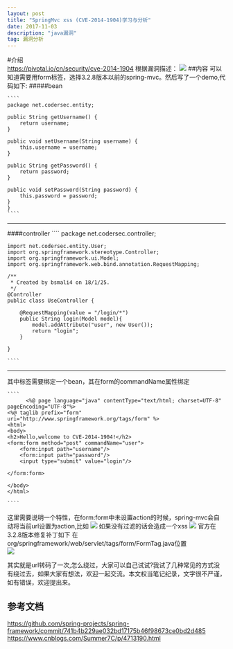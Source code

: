 ```yaml
---
layout: post  
title: "SpringMvc xss (CVE-2014-1904)学习与分析"  
date: 2017-11-03  
description: "java漏洞"  
tag: 漏洞分析
---
```

  #介绍  
https://pivotal.io/cn/security/cve-2014-1904
根据漏洞描述：
![](http://ohsqlm7gj.bkt.clouddn.com/18-1-26/49585520.jpg)
  ##内容
可以知道需要用form标签，选择3.2.8版本以前的spring-mvc。然后写了一个demo,代码如下:
  #####bean

    ````
    package net.codersec.entity;

    public String getUsername() {
        return username;
    }

    public void setUsername(String username) {
        this.username = username;
    }

    public String getPassword() {
        return password;
    }

    public void setPassword(String password) {
        this.password = password;
    }
	}
    ````
    
------------------------------------
  ####controller
    ````
    package net.codersec.controller;

	import net.codersec.entity.User;
	import org.springframework.stereotype.Controller;
	import org.springframework.ui.Model;
	import org.springframework.web.bind.annotation.RequestMapping;
	
	/**
	 * Created by bsmali4 on 18/1/25.
	 */
	@Controller
	public class UseController {
	
	    @RequestMapping(value = "/login/*")
	    public String login(Model model){
	        model.addAttribute("user", new User());
	        return "login";
	    }
	
	}
    
    ````
    
---------------------------------

其中标签需要绑定一个bean，其在form的commandName属性绑定
    
    ````
		  <%@ page language="java" contentType="text/html; charset=UTF-8" pageEncoding="UTF-8"%>
	<%@ taglib prefix="form" uri="http://www.springframework.org/tags/form" %>
	<html>
	<body>
	<h2>Hello,welcome to CVE-2014-1904!</h2>
	<form:form method="post" commandName="user">
	    <form:input path="username"/>
	    <form:input path="password"/>
	    <input type="submit" value="login"/>
	
	</form:form>
	
	</body>
	</html>
    
    ````
这里需要说明一个特性，在form:form中未设置action的时候，spring-mvc会自动将当前url设置为action,比如
  ![](http://ohsqlm7gj.bkt.clouddn.com/18-1-26/23484082.jpg)
  如果没有过滤的话会造成一个xss
  ![](http://ohsqlm7gj.bkt.clouddn.com/18-1-26/81087668.jpg)
  官方在3.2.8版本修复补丁如下
在org/springframework/web/servlet/tags/form/FormTag.java位置  
![](http://ohsqlm7gj.bkt.clouddn.com/18-1-26/82118108.jpg)  

其实就是url转码了一次,怎么绕过，大家可以自己试试?我试了几种常见的方式没有绕过去，如果大家有想法，欢迎一起交流。本文权当笔记纪录，文字很不严谨，如有错误，欢迎提出来。

  ## 参考文档
https://github.com/spring-projects/spring-framework/commit/741b4b229ae032bd17175b46f98673ce0bd2d485
https://www.cnblogs.com/Summer7C/p/4713190.html
